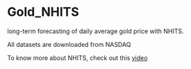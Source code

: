# Gold_NHITS
long-term forecasting of daily average gold price with NHITS.

All datasets are downloaded from NASDAQ

To know more about NHITS, check out this [video](https://youtu.be/PWlg9SbAcp0)
